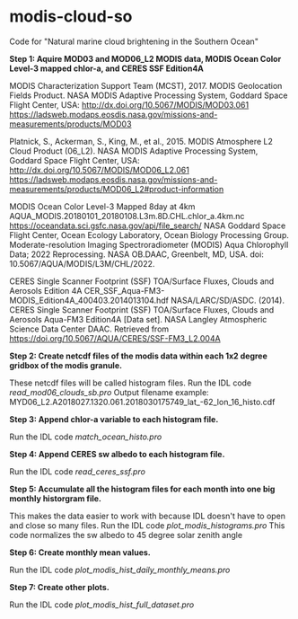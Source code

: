 # modis-cloud-so

Code for "Natural marine cloud brightening in the Southern Ocean"

**Step 1: Aquire MOD03 and MOD06_L2 MODIS data, MODIS Ocean Color Level-3 mapped chlor-a, and CERES SSF Edition4A**

MODIS Characterization Support Team (MCST), 2017. MODIS Geolocation Fields Product. NASA MODIS Adaptive Processing System, Goddard Space Flight Center, USA: http://dx.doi.org/10.5067/MODIS/MOD03.061
https://ladsweb.modaps.eosdis.nasa.gov/missions-and-measurements/products/MOD03

Platnick, S., Ackerman, S., King, M., et al., 2015. MODIS Atmosphere L2 Cloud Product (06_L2). NASA MODIS Adaptive Processing System, Goddard Space Flight Center, USA: http://dx.doi.org/10.5067/MODIS/MOD06_L2.061
https://ladsweb.modaps.eosdis.nasa.gov/missions-and-measurements/products/MOD06_L2#product-information

MODIS Ocean Color Level-3 Mapped 8day at 4km
AQUA_MODIS.20180101_20180108.L3m.8D.CHL.chlor_a.4km.nc
https://oceandata.sci.gsfc.nasa.gov/api/file_search/
NASA Goddard Space Flight Center, Ocean Ecology Laboratory, Ocean Biology Processing Group. Moderate-resolution Imaging Spectroradiometer (MODIS) Aqua Chlorophyll Data; 2022 Reprocessing. NASA OB.DAAC, Greenbelt, MD, USA. doi: 10.5067/AQUA/MODIS/L3M/CHL/2022.

CERES Single Scanner Footprint (SSF) TOA/Surface Fluxes, Clouds and Aerosols Edition 4A
CER_SSF_Aqua-FM3-MODIS_Edition4A_400403.2014013104.hdf
NASA/LARC/SD/ASDC. (2014). CERES Single Scanner Footprint (SSF) TOA/Surface Fluxes, Clouds and Aerosols Aqua-FM3 Edition4A [Data set]. NASA Langley Atmospheric Science Data Center DAAC. Retrieved from https://doi.org/10.5067/AQUA/CERES/SSF-FM3_L2.004A

**Step 2: Create netcdf files of the modis data within each 1x2 degree gridbox of the modis granule.**

These netcdf files will be called histogram files.  Run the IDL code *read_mod06_clouds_sb.pro*
Output filename example: MYD06_L2.A2018027.1320.061.2018030175749_lat_-62_lon_16_histo.cdf

**Step 3:  Append chlor-a variable to each histogram file.**

Run the IDL code *match_ocean_histo.pro*

**Step 4:  Append CERES sw albedo to each histogram file.**

Run the IDL code *read_ceres_ssf.pro*

**Step 5:  Accumulate all the histogram files for each month into one big monthly historgram file.**

This makes the data easier to work with because IDL doesn't have to open and close so many files.
Run the IDL code *plot_modis_histograms.pro*
This code normalizes the sw albedo to 45 degree solar zenith angle

**Step 6:  Create monthly mean values.**

Run the IDL code *plot_modis_hist_daily_monthly_means.pro*

**Step 7:  Create other plots.**

Run the IDL code *plot_modis_hist_full_dataset.pro*

